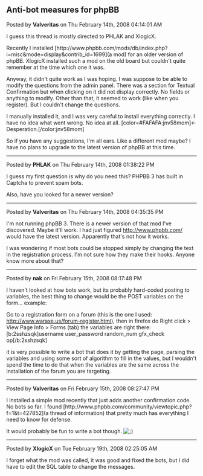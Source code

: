 ## Anti-bot measures for phpBB
Posted by **Valveritas** on Thu February 14th, 2008 04:14:01 AM

I guess this thread is mostly directed to PHLAK and XlogicX. 

Recently I installed [http&#58;//www&#46;phpbb&#46;com/mods/db/index&#46;php?i=misc&amp;mode=display&amp;contrib_id=1699](a mod) for an older version of phpBB.  XlogicX installed such a mod on the old board but couldn't quite  remember at the time which one it was.

Anyway, it didn't quite work as I was hoping.  I was suppose to be able to modify the questions from the admin panel. There was a section for Textual Confirmation but when clicking on it did not display correctly. No fields or anything to modify. Other than that, it seemed to work (like when you register). But I couldn't change the questions.

I manually installed it, and I was very careful to install everything correctly. I have no idea what went wrong. No idea at all. [color=#FAFAFA:jnv58mom]&lt;- Desperation.[/color:jnv58mom]

So if you have any suggestions, I'm all ears.  Like a different mod maybe? I have no plans to upgrade to the latest version of phpBB at this time.

--------------------------------------------------------------------------------

Posted by **PHLAK** on Thu February 14th, 2008 01:38:22 PM

I guess my first question is why do you need this?  PHPBB 3 has built in Captcha to prevent spam bots.

Also, have you looked for a newer version?

--------------------------------------------------------------------------------

Posted by **Valveritas** on Thu February 14th, 2008 04:35:35 PM

I'm not running phpBB 3.  There is a newer version of that mod I've discovered. Maybe it'll work. I had just figured <!-- m --><a class="postlink" href="http://www.phpbb.com/">http://www.phpbb.com/</a><!-- m --> would have the latest version. Apparently that's not how it works.

I was wondering if most bots could be stopped simply by changing the text in the registration process.  I'm not sure how they make their hooks. Anyone know more about that?

--------------------------------------------------------------------------------

Posted by **nak** on Fri February 15th, 2008 08:17:48 PM

I haven't looked at how bots work, but its probably hard-coded posting to variables, the best thing to change would be the POST variables on the form... example:

Go to a registration form on a forum (this is the one I used: <!-- m --><a class="postlink" href="http://www.waraxe.us/forum-register.html">http://www.waraxe.us/forum-register.html</a><!-- m -->), then in firefox do Right click &gt; View Page Info &gt; Forms (tab) the variables are right there:
[b:2sshzsqk]username
user_password
random_num
gfx_check
op[/b:2sshzsqk]

it is very possible to write a bot that does it by getting the page, parsing the variables and using some sort of algorithm to fill in the values, but I wouldn't spend the time to do that when the variables are the same across the installation of the forum you are targeting.

--------------------------------------------------------------------------------

Posted by **Valveritas** on Fri February 15th, 2008 08:27:47 PM

I installed a simple mod recently that just adds another confirmation code.  No bots so far.  I found [http&#58;//www&#46;phpbb&#46;com/community/viewtopic&#46;php?f=1&amp;t=427852](a thread of information) that pretty much has everything I need to know for defense.

It would probably be fun to write a bot though. <!-- s;) --><img src="{SMILIES_PATH}/icon_e_wink.gif" alt=";)" title="Wink" /><!-- s;) -->

--------------------------------------------------------------------------------

Posted by **XlogicX** on Tue February 19th, 2008 02:25:05 AM

I forget what the mod was called, it was good and fixed the bots, but I did have to edit the SQL table to change the messages.
